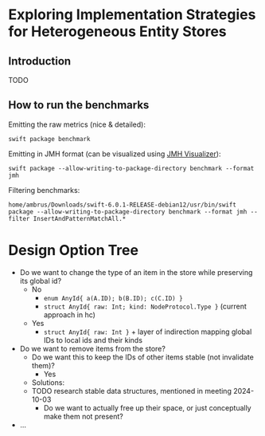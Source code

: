 # Exploring Implementation Strategies for Heterogeneous Entity Stores
## Introduction
TODO

## How to run the benchmarks
Emitting the raw metrics (nice & detailed):
```
swift package benchmark
```

Emitting in JMH format (can be visualized using [JMH Visualizer](https://jmh.morethan.io/)):
```
swift package --allow-writing-to-package-directory benchmark --format jmh
```

Filtering benchmarks:
```
home/ambrus/Downloads/swift-6.0.1-RELEASE-debian12/usr/bin/swift package --allow-writing-to-package-directory benchmark --format jmh --filter InsertAndPatternMatchAll.*
```

# Design Option Tree
- Do we want to change the type of an item in the store while preserving its global id?
  - No
    - `enum AnyId{ a(A.ID); b(B.ID); c(C.ID) }`
    - `struct AnyId{ raw: Int; kind: NodeProtocol.Type }` (current approach in hc)
  - Yes
    - `struct AnyId{ raw: Int }` + layer of indirection mapping global IDs to local ids and their kinds
- Do we want to remove items from the store?
    - Do we want this to keep the IDs of other items stable (not invalidate them)?
      - Yes
  - Solutions:
  - TODO research stable data structures, mentioned in meeting 2024-10-03
    - Do we want to actually free up their space, or just conceptually make them not present?
- ...
